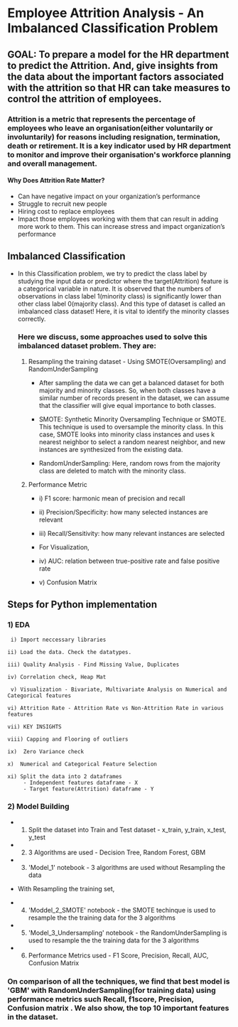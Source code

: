 # Employee Attrition Analysis - An Imbalanced Classification Problem

## GOAL: To prepare a model for the HR department to predict the Attrition. And, give insights from the data about the important factors associated with the attrition so that HR can take measures to control the attrition of employees.

### Attrition is a metric that represents the percentage of employees who leave an organisation(either voluntarily or involuntarily) for reasons including resignation, termination, death or retirement. It is a key indicator used by HR department to monitor and improve their organisation's workforce planning and overall management.

#### Why Does Attrition Rate Matter?
- Can have negative impact on your organization’s performance
- Struggle to recruit new people
- Hiring cost to replace employees
- Impact those employees working with them that can result in adding more work to them. This can increase stress and impact organization’s performance

## Imbalanced Classification
- In this Classification problem, we try to predict the class label by studying the input data or predictor where the target(Attrition) feature is a categorical variable in nature. It is observed that the numbers of observations in class label 1(minority class) is significantly lower than other class label 0(majority class). And this type of dataset is called an imbalanced class dataset! Here, it is vital to identify the minority classes correctly.

   ### Here we discuss, some approaches used to solve this imbalanced dataset problem. They are:
     1) Resampling the training dataset - Using SMOTE(Oversampling) and RandomUnderSampling
         
        - After sampling the data we can get a balanced dataset for both majority and minority classes. So, when both classes have a similar number of records present in the dataset, we can assume that the classifier will give equal importance to both classes.

        - SMOTE: Synthetic Minority Oversampling Technique or SMOTE. This technique is used to oversample the minority class. In this case, SMOTE looks into minority class instances and uses k nearest neighbor to select a random nearest neighbor, and new instances are synthesized from the existing data.
         
        - RandomUnderSampling: Here, random rows from the majority class are deleted to match with the minority class. 

     2) Performance Metric
        - i) F1 score: harmonic mean of precision and recall
        - ii) Precision/Specificity: how many selected instances are relevant
        - iii) Recall/Sensitivity: how many relevant instances are selected
        
        - For Visualization,
        - iv) AUC: relation between true-positive rate and false positive rate
        - v) Confusion Matrix
        
         
## Steps for Python implementation

### 1) EDA
   
     i) Import neccessary libraries
     
    ii) Load the data. Check the datatypes. 
  
    iii) Quality Analysis - Find Missing Value, Duplicates
 
    iv) Correlation check, Heap Mat
  
     v) Visualization - Bivariate, Multivariate Analysis on Numerical and Categorical features
   
    vi) Attrition Rate - Attrition Rate vs Non-Attrition Rate in various features
   
    vii) KEY INSIGHTS
    
    viii) Capping and Flooring of outliers
    
    ix)  Zero Variance check
    
    x)  Numerical and Categorical Feature Selection 
    
    xi) Split the data into 2 dataframes 
         - Independent features dataframe - X
         - Target feature(Attrition) dataframe - Y
         
         

### 2) Model Building
   - 1) Split the dataset into Train and Test dataset - x_train, y_train, x_test, y_test
   - 2) 3 Algorithms are used - Decision Tree, Random Forest, GBM
   - 3) 'Model_1' notebook - 3 algorithms are used without Resampling the data
   
   -  With Resampling the training set,
   - 4) 'Moddel_2_SMOTE' notebook - the SMOTE techinque is used to resample the the training data for the 3 algorithms
   - 5) 'Model_3_Undersampling' notebook - the RandomUnderSampling is used to resample the the training data for the 3 algorithms
   
   - 6) Performance Metrics used - F1 Score, Precision, Recall, AUC, Confusion Matrix 
         
 ### On comparison of all the techniques, we find that best model is 'GBM' with RandomUnderSampling(for training data) using performance metrics such Recall, f1score, Precision, Confusion matrix . We also show, the top 10 important features in the dataset.
    
    
  
   
